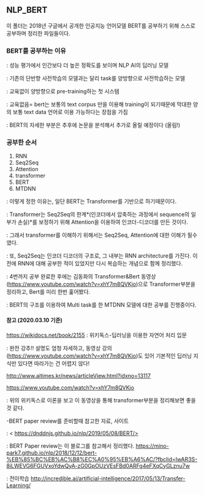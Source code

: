 ## NLP_BERT

이 폴더는 2018년 구글에서 공개한 인공지능 언어모델 BERT를 공부하기 위해 스스로 공부하며 정리한 파일들이다.

### BERT를 공부하는 이유

: 성능 평가에서 인간보다 더 높은 정확도를 보이며 NLP AI의 딥러닝 모델

: 기존의 단반향 사전학습의 모델과는 달리 task를 양방향으로 사전학습하는 모델

: 교육없이 양방향으로 pre-training하는 첫 시스템

: 교육없음= bert는 보통의 text corpus 만을 이용해 training이 되기때문에 막대한 양의 보통 text data 언어로 이용 가능하다는 장점을 가짐

: BERT의 자세한 부분은 추후에 논문을 분석해서 추가로 올릴 예정이다 (올림!)



### 공부한 순서

1. RNN
2. Seq2Seq
3. Attention
4. transformer 
5. BERT
6. MTDNN

: 이렇게 정한 이유는, 일단 BERT는 Transformer를 기반으로 하기때문이다.

: Transformer는 Seq2Seq의 한계*(인코더에서 압축하는 과정에서 sequence의 일부가 손실)*를 보정하기 위해 Attention을 이용하여 인코더-디코더를 만든 것이다.

: 그래서 transformer를 이해하기 위해서는 Seq2Seq, Attention에 대한 이해가 필수였다.

: 또, Seq2Seq는 인코더 디코더의 구조로, 그 내부는 RNN architecture를 가진다. 이전에 RNN에 대해 공부한 적이 있었지만 다시 복습하는 개념으로 함께 정리했다. 

: 4번까지 공부 완료한 후에는 김동화의 Transformer&Bert 동영상(<https://www.youtube.com/watch?v=xhY7m8QVKjo>)으로 Transformer부분을 정리하고, Bert를 미리 한번 훑어봤다. 

: BERT의 구조를 이용하여 Multi task를 한 MTDNN 모델에 대한 공부를 진행중이다.


#### 참고 (2020.03.10 기준)

<https://wikidocs.net/book/2155> : 위키독스-딥러닝을 이용한 자연어 처리 입문

: 완전 강추!! 설명도 엄청 자세하고, 동영상 강의(https://www.youtube.com/watch?v=xhY7m8QVKjo)도 있어 기본적인 딥러닝 지식만 있다면 따라가는 건 어렵지 않다!

<http://www.aitimes.kr/news/articleView.html?idxno=13117>

<https://www.youtube.com/watch?v=xhY7m8QVKjo>

: 위의 위키독스로 이론을 보고 이 동영상을 통해 transformer부분을 정리해보면 좋을 것 같다.

-BERT paper review를 준비할때 참고한 자료, 사이트

  : < https://dnddnjs.github.io/nlp/2019/05/08/BERT/>

  : BERT Paper review는 이 블로그를 참고해서 정리했다.
 <https://mino-park7.github.io/nlp/2018/12/12/bert-%EB%85%BC%EB%AC%B8%EC%A0%95%EB%A6%AC/?fbclid=IwAR3S-8iLWEVG6FGUVxoYdwQyA-zG0GpOUzVEsFBd0ARFg4eFXqCyGLznu7w>

  : 전이학습 <http://incredible.ai/artificial-intelligence/2017/05/13/Transfer-Learning/>
